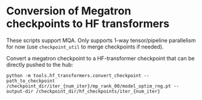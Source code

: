 # Conversion of Megatron checkpoints to HF transformers
These scripts support MQA.
Only supports 1-way tensor/pipeline parallelism for now (use `checkpoint_util` to merge checkpoints if needed).

Convert a megatron checkpoint to a HF-transformer checkpoint that can be directly pushed to the hub:
```
python -m tools.hf_transformers.convert_checkpoint --path_to_checkpoint /checkpoint_dir/iter_{num_iter}/mp_rank_00/model_optim_rng.pt --output-dir /checkpoint_dir/hf_checkpoints/iter_{num_iter}
```



